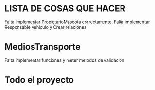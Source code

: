 # LISTA DE COSAS QUE HACER
Falta implementar PropietarioMascota correctamente, Falta implementar Responsable vehiculo y Crear relaciones
# MediosTransporte
Falta implementar funciones y meter metodos de validacion
# Todo el proyecto
